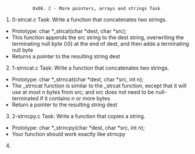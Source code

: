               0x06. C - More pointers, arrays and strings Task

1. 0-strcat.c Task: Write a function that concatenates two strings.

* Prototype: char *_strcat(char *dest, char *src);
* This function appends the src string to the dest string, overwriting the terminating null byte (\0) at the end of dest, and then adds a terminating null byte
* Returns a pointer to the resulting string dest

2. 1-strncat.c Task: Write a function that concatenates two strings.

* Prototype: char *_strncat(char *dest, char *src, int n);
* The _strncat function is similar to the _strcat function, except that
  it will use at most n bytes from src; and
  src does not need to be null-terminated if it contains n or more bytes
* Return a pointer to the resulting string dest

3.  2-strncpy.c Task: Write a function that copies a string.

* Prototype: char *_strncpy(char *dest, char *src, int n);
* Your function should work exactly like strncpy

4.  
